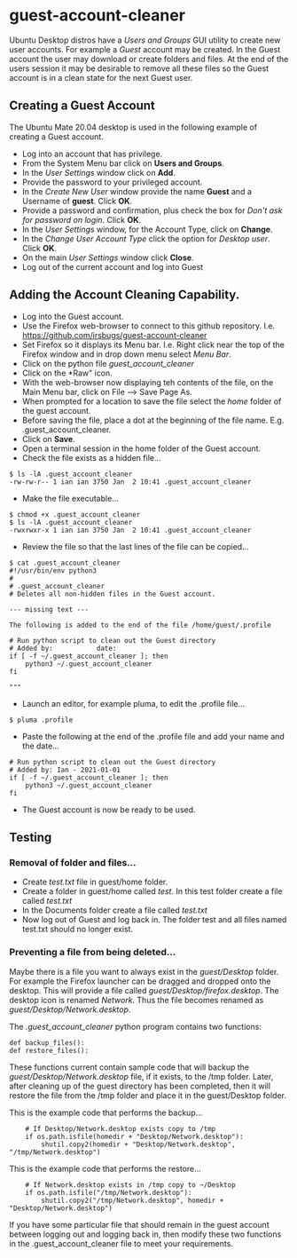 # guest-account-cleaner

Ubuntu Desktop distros have a *Users and Groups* GUI utility to create new user accounts. For example a *Guest* account may be created. In the Guest account the user may download or create folders and files. At the end of the users session it may be desirable to remove all these files so the Guest account is in a clean state for the next Guest user.

## Creating a Guest Account

The Ubuntu Mate 20.04 desktop is used in the following example of creating a Guest account. 

* Log into an account that has privilege.
* From the System Menu bar click on **Users and Groups**.
* In the *User Settings* window click on **Add**.
* Provide the password to your privileged account.
* In the *Create New User* window provide the name **Guest** and a Username of **guest**. Click **OK**.
* Provide a password and confirmation, plus check the box for *Don't ask for password on login*. Click **OK**.
* In the *User Settings* window, for the Account Type, click on **Change**. 
* In the *Change User Account Type* click the option for *Desktop user*. Click **OK**.
* On the main *User Settings* window click **Close**.
* Log out of the current account and log into Guest

## Adding the Account Cleaning Capability.

* Log into the Guest account.
* Use the Firefox web-browser to connect to this github repository. I.e. https://github.com/irsbugs/guest-account-cleaner
* Set Firefox so it displays its Menu bar. I.e. Right click near the top of the Firefox window and in drop down menu select *Menu Bar*.
* Click on the python file *guest_account_cleaner*
* Click on the *Raw" icon.
* With the web-browser now displaying teh contents of the file, on the Main Menu bar, click on File --> Save Page As.
* When prompted for a location to save the file select the *home* folder of the guest account.
* Before saving the file, place a dot at the beginning of the file name. E.g. .guest_account_cleaner.
* Click on **Save**.
* Open a terminal session in the home folder of the Guest account.
* Check the file exists as a hidden file...
```
$ ls -lA .guest_account_cleaner
-rw-rw-r-- 1 ian ian 3750 Jan  2 10:41 .guest_account_cleaner
```
* Make the file executable...
```
$ chmod +x .guest_account_cleaner
$ ls -lA .guest_account_cleaner
-rwxrwxr-x 1 ian ian 3750 Jan  2 10:41 .guest_account_cleaner
```
* Review the file so that the last lines of the file can be copied...
```
$ cat .guest_account_cleaner
#!/usr/bin/env python3
#
# .guest_account_cleaner
# Deletes all non-hidden files in the Guest account.

--- missing text ---

The following is added to the end of the file /home/guest/.profile

# Run python script to clean out the Guest directory
# Added by:           date:
if [ -f ~/.guest_account_cleaner ]; then
    python3 ~/.guest_account_cleaner
fi
        
"""
```
* Launch an editor, for example pluma, to edit the .profile file...
```
$ pluma .profile
```
* Paste the following at the end of the .profile file and add your name and the date...
```
# Run python script to clean out the Guest directory
# Added by: Ian - 2021-01-01
if [ -f ~/.guest_account_cleaner ]; then
    python3 ~/.guest_account_cleaner
fi
```
* The Guest account is now be ready to be used.


## Testing

### Removal of folder and files...

* Create *test.txt* file in guest/home folder.
* Create a folder in guest/home called *test*. In this test folder create a file called *test.txt*
* In the Documents folder create a file called *test.txt*
* Now log out of Guest and log back in. The folder test and all files named test.txt should no longer exist.

### Preventing a file from being deleted...

Maybe there is a file you want to always exist in the *guest/Desktop* folder. For example the Firefox launcher can be dragged and dropped onto the desktop. This will provide a file called *guest/Desktop/firefox.desktop*. The desktop icon is renamed *Network*. Thus the file becomes renamed as *guest/Desktop/Network.desktop*.

The *.guest_account_cleaner* python program contains two functions:
```
def backup_files():
def restore_files():
```
These functions current contain sample code that will backup the *guest/Desktop/Network.desktop* file, if it exists, to the /tmp folder. Later, after cleaning up of the guest directory has been completed, then it will restore the file from the /tmp folder and place it in the guest/Desktop folder.

This is the example code that performs the backup...
```
    # If Desktop/Network.desktop exists copy to /tmp
    if os.path.isfile(homedir + "Desktop/Network.desktop"): 
        shutil.copy2(homedir + "Desktop/Network.desktop", "/tmp/Network.desktop")
```

This is the example code that performs the restore...
```
    # If Network.desktop exists in /tmp copy to ~/Desktop 
    if os.path.isfile("/tmp/Network.desktop"):
        shutil.copy2("/tmp/Network.desktop", homedir + "Desktop/Network.desktop")
```

If you have some particular file that should remain in the guest account between logging out and logging back in, then modify these two functions in the .guest_account_cleaner file to meet your requirements.
